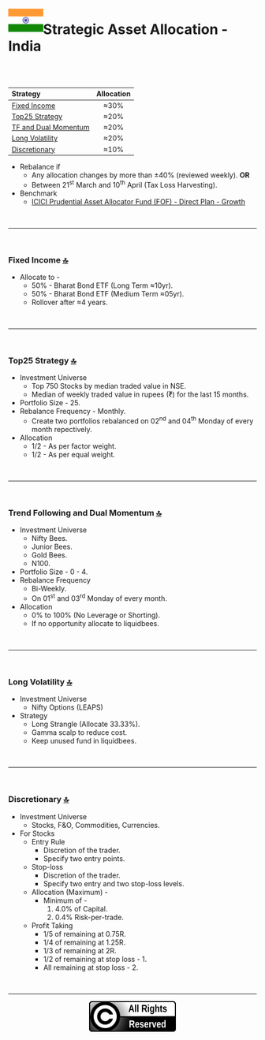 <a name="top"> </a> <img align='left' alt='Logo' src='./files/flag_of_india.svg' width='14%'>
                      
# Strategic Asset Allocation - India

<br/>
<br/>

| **Strategy** &nbsp; &nbsp; &nbsp; &nbsp; &nbsp; &nbsp; &nbsp; &nbsp; &nbsp; &nbsp; &nbsp; &nbsp;                          |**Allocation**|
|:----------------------------------------------|:-----------:|
| <a href="#fi"> Fixed Income </a>              |     ≈30%    |
| <a href="#ft"> Top25 Strategy </a>            |     ≈20%    |
| <a href="#tf"> TF and Dual Momentum </a>      |     ≈20%    |
| <a href="#lv"> Long Volatility </a>           |     ≈20%    |
| <a href="#di"> Discretionary </a>             |     ≈10%    |


- Rebalance if 
    - Any allocation changes by more than ±40% (reviewed weekly). __OR__
    - Between 21<sup>st</sup> March and 10<sup>th</sup> April (Tax Loss Harvesting).
- Benchmark 
    - [ICICI Prudential Asset Allocator Fund (FOF) - Direct Plan - Growth](https://www.icicipruamc.com/mutual-fund/other-funds/icici-prudential-asset-allocator-fund)

<br/>

---

<br/>

### <a name="fi">Fixed Income</a> [🔝](#top)

- Allocate to -
    - 50% - Bharat Bond ETF (Long Term ≈10yr).
    - 50% - Bharat Bond ETF (Medium Term ≈05yr).
    - Rollover after ≈4 years.

<br/>

---

<br/>

### <a name="ft">Top25 Strategy</a> [🔝](#top)

- Investment Universe
    - Top 750 Stocks by median traded value in NSE.
    - Median of weekly traded value in rupees (₹) for the last 15 months.
- Portfolio Size - 25.
- Rebalance Frequency - Monthly.
    - Create two portfolios rebalanced on 02<sup>nd</sup> and 04<sup>th</sup> Monday of every month repectively. 
- Allocation
    - 1/2 - As per factor weight.
    - 1/2 - As per equal weight.

<br/>

---

<br/>

### <a name="tf">Trend Following and Dual Momentum</a> [🔝](#top)

- Investment Universe 
    - Nifty Bees.
    - Junior Bees.
    - Gold Bees.
    - N100.
- Portfolio Size - 0 - 4.
- Rebalance Frequency
    - Bi-Weekly.
    - On 01<sup>st</sup> and 03<sup>rd</sup> Monday of every month.
- Allocation
    - 0% to 100% (No Leverage or Shorting).
    - If no opportunity allocate to liquidbees.

<br/>

---

<br/>

### <a name="lv">Long Volatility</a> [🔝](#top)

- Investment Universe 
    - Nifty Options (LEAPS)
- Strategy
    - Long Strangle (Allocate 33.33%).
    - Gamma scalp to reduce cost.
    - Keep unused fund in liquidbees. 

<br/>

---

<br/>

### <a name="di">Discretionary</a> [🔝](#top)

- Investment Universe 
    - Stocks, F&O, Commodities, Currencies.
- For Stocks
    - Entry Rule
        - Discretion of the trader.
        - Specify two entry points.
    - Stop-loss
        - Discretion of the trader.
        - Specify two entry and two stop-loss levels.
    - Allocation (Maximum) - 
        - Minimum of -
            1. 4.0% of Capital.
            1. 0.4% Risk-per-trade.
    - Profit Taking
        - 1/5 of remaining at 0.75R.
        - 1/4 of remaining at 1.25R.
        - 1/3 of remaining at 2R.
        - 1/2 of remaining at stop loss - 1.
        - All remaining at stop loss - 2.
<br/>

---

<p align="center"><img src="./files/all_rights_reserved.svg"/></p>
